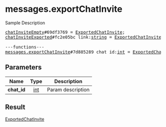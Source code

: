 # messages.exportChatInvite

Sample Description

<pre>
<a href="../constructor/chatInviteEmpty.md">chatInviteEmpty</a>#69df3769 = <a href="../type/ExportedChatInvite.md">ExportedChatInvite</a>;
<a href="../constructor/chatInviteExported.md">chatInviteExported</a>#fc2e05bc link:<a href="../type/string.md">string</a> = <a href="../type/ExportedChatInvite.md">ExportedChatInvite</a>;

---functions---
<a href="../method/messages.exportChatInvite.md">messages.exportChatInvite</a>#7d885289 chat_id:<a href="../type/int.md">int</a> = <a href="../type/ExportedChatInvite.md">ExportedChatInvite</a>;</pre>
## Parameters

| Name | Type | Description |
|------|:----:|-------------|
| **chat_id** | <a href="../type/int.md">int</a> | Param description |

## Result

<a href="../type/ExportedChatInvite.md">ExportedChatInvite</a>

